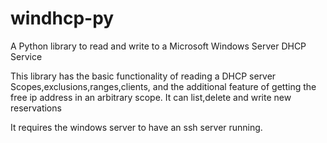windhcp-py
==========

A Python library to read and write to a Microsoft Windows Server DHCP Service

This library has the basic functionality of reading a DHCP server Scopes,exclusions,ranges,clients, and the additional feature of getting the free ip address in an arbitrary scope.
It can list,delete and write new reservations

It requires the windows server to have an ssh server running.

